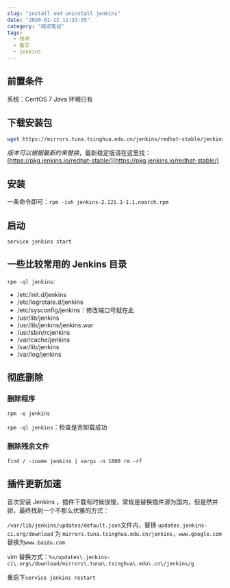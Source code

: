 ```yaml
---
slug: "install and uninstall jenkins"
date: "2020-01-12 11:33:35"
category: "阅读笔记"
tags:
  - 技术
  - 备忘
  - jenkins
---
```


## 前置条件

系统：CentOS 7
Java 环境已有

## 下载安装包

```bash
wget https://mirrors.tuna.tsinghua.edu.cn/jenkins/redhat-stable/jenkins-2.222.1-1.1.noarch.rpm
```

_版本可以根据最新的来替换_，最新稳定版请在这里找：[https://pkg.jenkins.io/redhat-stable/](https://pkg.jenkins.io/redhat-stable/)

## 安装

一条命令即可：`rpm -ivh jenkins-2.121.1-1.1.noarch.rpm`

## 启动

`service jenkins start`

## 一些比较常用的 Jenkins 目录

`rpm -ql jenkins`:

- /etc/init.d/jenkins
- /etc/logrotate.d/jenkins
- /etc/sysconfig/jenkins：修改端口号就在此
- /usr/lib/jenkins
- /usr/lib/jenkins/jenkins.war
- /usr/sbin/rcjenkins
- /var/cache/jenkins
- /var/lib/jenkins
- /var/log/jenkins

## 彻底删除

### 删除程序

`rpm -e jenkins`

`rpm -ql jenkins`：检查是否卸载成功

### 删除残余文件

`find / -iname jenkins | xargs -n 1000 rm -rf`

## 插件更新加速

首次安装 Jenkins ，插件下载有时候很慢，常规是替换插件源为国内，但是然并卵，最终找到一个不那么优雅的方式：

`/var/lib/jenkins/updates/default.json`文件内，替换 `updates.jenkins-ci.org/download` 为 `mirrors.tuna.tsinghua.edu.cn/jenkins`，`www.google.com`替换为`www.baidu.com`

vim 替换方式：`%s/updates\.jenkins-ci\.org\/download/mirrors\.tuna\.tsinghua\.edu\.cn\/jenkins/g`

重启下`service jenkins restart`
